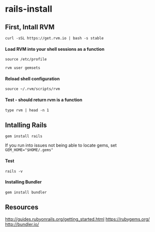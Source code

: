 # rails-install

## First, Intall RVM

```curl -sSL https://get.rvm.io | bash -s stable```

#### Load RVM into your shell sessions as a function

```source /etc/profile```

```rvm user gemsets```

#### Reload shell configuration

```source ~/.rvm/scripts/rvm```

#### Test - should return rvm is a function
```type rvm | head -n 1```

## Intalling Rails

```gem install rails```

If you run into issues not being able to locate gems, set ```GEM_HOME="$HOME/.gems"```

#### Test
```rails -v```

#### Installing Bundler

```gem install bundler```

## Resources

http://guides.rubyonrails.org/getting_started.html
https://rubygems.org/
http://bundler.io/
